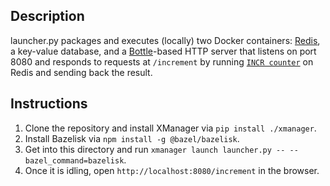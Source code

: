 ## Description

launcher.py packages and executes (locally) two Docker containers:
[Redis](https://hub.docker.com/_/redis), a key-value database, and a
[Bottle](https://bottlepy.org/)-based HTTP server that listens on port 8080 and
responds to requests at `/increment` by running
[`INCR counter`](https://redis.io/commands/INCR) on Redis and sending back the
result.

## Instructions

1. Clone the repository and install XManager via `pip install ./xmanager`.
2. Install Bazelisk via `npm install -g @bazel/bazelisk`.
3. Get into this directory and run `xmanager launch launcher.py -- --bazel_command=bazelisk`.
4. Once it is idling, open `http://localhost:8080/increment` in the browser.
